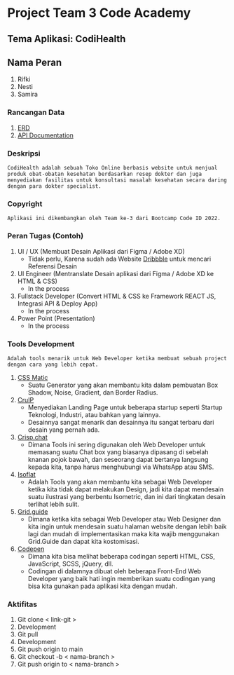 # Project Team 3 Code Academy

## Tema Aplikasi: CodiHealth

## Nama Peran

1. Rifki
2. Nesti
3. Samira

### Rancangan Data

1. [ERD]('./ERD.png)
2. [API Documentation](/)

### Deskripsi

``` CodiHealth adalah sebuah Toko Online berbasis website untuk menjual produk obat-obatan kesehatan berdasarkan resep dokter dan juga menyediakan fasilitas untuk konsultasi masalah kesehatan secara daring dengan para dokter specialist. ```

### Copyright  

```Aplikasi ini dikembangkan oleh Team ke-3 dari Bootcamp Code ID 2022.```

### Peran Tugas (Contoh)

1. UI / UX (Membuat Desain Aplikasi dari Figma / Adobe XD)
    - Tidak perlu, Karena sudah ada Website [Dribbble](https://dribble.com/) untuk mencari Referensi Desain
2. UI Engineer (Mentranslate Desain aplikasi dari Figma / Adobe XD ke HTML & CSS)
    - In the process
3. Fullstack Developer (Convert HTML & CSS ke Framework REACT JS, Integrasi API & Deploy App)
    - In the process
4. Power Point (Presentation)
    - In the process

### Tools Development

``` Adalah tools menarik untuk Web Developer ketika membuat sebuah project dengan cara yang lebih cepat. ```

1. [CSS Matic](https://www.cssmatic.com/)
    - Suatu Generator yang akan membantu kita dalam pembuatan Box Shadow, Noise, Gradient, dan Border Radius.
2. [CruIP](https://cruip.com/)
    - Menyediakan Landing Page untuk beberapa startup seperti Startup Teknologi, Industri, atau bahkan yang lainnya.
    - Desainnya sangat menarik dan desainnya itu sangat terbaru dari desain yang pernah ada.
3. [Crisp.chat](https://crisp.chat/en/)
    - Dimana Tools ini sering digunakan oleh Web Developer untuk memasang suatu Chat box yang biasanya dipasang di sebelah knanan pojok bawah, dan seseorang dapat bertanya langsung kepada kita, tanpa harus menghubungi via WhatsApp atau SMS.
4. [Isoflat](https://isoflat.com/)
    - Adalah Tools yang akan membantu kita sebagai Web Developer ketika kita tidak dapat melakukan Design, jadi kita dapat mendesain suatu ilustrasi yang berbentu Isometric, dan ini dari tingkatan desain terlihat lebih sulit.
5. [Grid.guide](http://grid.guide/)
    - Dimana ketika kita sebagai Web Developer atau Web Designer dan kita ingin untuk mendesain suatu halaman website dengan lebih baik lagi dan mudah di implementasikan maka kita wajib menggunakan Grid.Guide dan dapat kita kostomisasi.
6. [Codepen](https://codepen.io/)
    - Dimana kita bisa melihat beberapa codingan seperti HTML, CSS, JavaScript, SCSS, jQuery, dll.
    - Codingan di dalamnya dibuat oleh beberapa Front-End Web Developer yang baik hati ingin memberikan suatu codingan yang bisa kita gunakan pada aplikasi kita dengan mudah.

### Aktifitas

1. Git clone < link-git >
2. Development
3. Git pull
4. Development
5. Git push origin to main
6. Git checkout -b < nama-branch >
7. Git push origin to < nama-branch >
